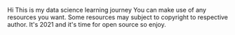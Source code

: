 Hi
This is my data science learning journey
You can make use of any resources you want.
Some resources may subject to copyright to respective author.
It's 2021 and it's time for open source so enjoy.

